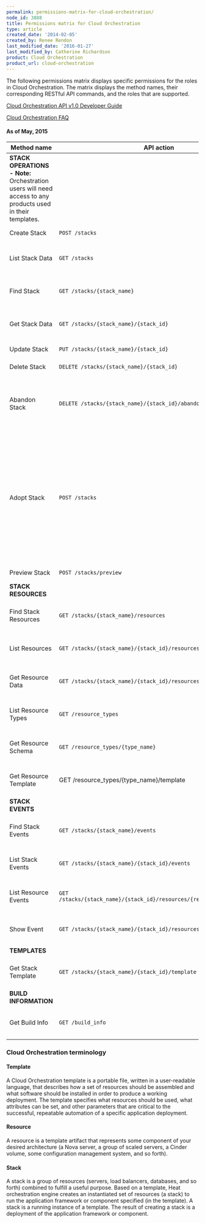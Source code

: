 ```yaml
---
permalink: permissions-matrix-for-cloud-orchestration/
node_id: 3888
title: Permissions matrix for Cloud Orchestration
type: article
created_date: '2014-02-05'
created_by: Renee Rendon
last_modified_date: '2016-01-27'
last_modified_by: Catherine Richardson
product: Cloud Orchestration
product_url: cloud-orchestration
---
```


The following permissions matrix displays specific permissions for the roles in Cloud Orchestration. The matrix displays the method names, their corresponding RESTful API commands, and the roles that are supported.

[Cloud Orchestration API v1.0 Developer Guide](https://developer.rackspace.com/docs/cloud-orchestration/v1/developer-guide/)

[Cloud Orchestration FAQ](/how-to/cloud-orchestration-faq)


#### As of May, 2015

Method name	| API action | Role | Description
--- | --- | --- | ---
**STACK OPERATIONS - Note:** Orchestration users will need access to any products used in their templates. | | |
Create Stack | ```POST /stacks``` | **Creator  & Admin** | Creates a stack.
List Stack Data | ```GET /stacks``` |	**Observer & Creator & Admin** | Lists active stacks.
Find Stack | ```GET /stacks/{stack_name}``` | **Observer & Creator & Admin** | Finds the canonical URL for a specified stack.
Get Stack Data | ```GET /stacks/{stack_name}/{stack_id}``` | **Observer & Creator & Admin** | Gets data about a specified stack.
Update Stack | ```PUT /stacks/{stack_name}/{stack_id}``` | **Creator & Admin** | Updates a specified stack.
Delete Stack | ```DELETE /stacks/{stack_name}/{stack_id}``` | **Admin only** | Deletes a specified stack.
Abandon Stack | ```DELETE /stacks/{stack_name}/{stack_id}/abandon``` | **Admin only** | Deletes a given stack (from orchestration system database) but leaves the stack resources intact.
Adopt Stack | ```POST /stacks``` | **Creator & Admin** | This operation is similar to the Create Stack operation. Along with stack create parameters, an additional body parameter 'adopt_stack_data' must be provided (adopt_stack_data type is String). Data returned by Abandon Stack could be provided as adopt_stack_data.
Preview Stack | ```POST /stacks/preview``` | **Creator & Admin** | Previews a stack.
**STACK RESOURCES** | | |
Find Stack Resources | ```GET /stacks/{stack_name}/resources``` | **Observer & Creator & Admin** | Finds the canonical URL for the resource list of a specified stack.
List Resources | ```GET /stacks/{stack_name}/{stack_id}/resources``` | **Observer & Creator & Admin** |	Lists resources in a stack.
Get Resource Data | ```GET /stacks/{stack_name}/{stack_id}/resources/{resource_name}``` | Gets data for a specified resource.
List Resource Types	| ```GET /resource_types``` | **Observer & Creator & Admin** | Lists the supported template resource types.
Get Resource Schema | ```GET /resource_types/{type_name}``` | **Observer & Creator & Admin** | Gets the interface schema for a specified resource type.
Get Resource Template | GET /resource_types/{type_name}/template | **Observer & Creator & Admin** | Gets a template representation for a specified resource type.
**STACK EVENTS** | | |
Find Stack Events | ```GET /stacks/{stack_name}/events``` | **Observer & Creator & Admin** | Finds the canonical URL for the event list of a specified stack.
List Stack Events | ```GET /stacks/{stack_name}/{stack_id}/events``` | **Observer & Creator & Admin** | Lists events for a specified stack.
List Resource Events | ```GET /stacks/{stack_name}/{stack_id}/resources/{resource_name}/events``` |**Observer & Creator & Admin** | Lists events for a specified stack resource.
Show Event | ```GET /stacks/{stack_name}/{stack_id}/resources/events/{event_id}``` | **Observer & Creator & Admin** | Gets data about a specified event.
**TEMPLATES** | | |
Get Stack Template | ```GET /stacks/{stack_name}/{stack_id}/template``` | **Observer & Creator & Admin** | Gets a template for a specified stack.
**BUILD INFORMATION** | | |
Get Build Info | ```GET /build_info``` | **Observer & Creator & Admin** | Gets information about the current heat build.



### Cloud Orchestration terminology

#### Template

A Cloud Orchestration template is a portable file, written in a user-readable language, that describes how a set of resources should be assembled and what software should be installed in order to produce a working deployment. The template specifies what resources should be used, what attributes can be set, and other parameters that are critical to the successful, repeatable automation of a specific application deployment.

#### Resource

A resource is a template artifact that represents some component of your desired architecture (a Nova server, a group of scaled servers, a Cinder volume, some configuration management system, and so forth).

#### Stack

A stack is a group of resources (servers, load balancers, databases, and so forth) combined to fulfill a useful purpose. Based on a template, Heat orchestration engine creates an instantiated set of resources (a stack) to run the application framework or component specified (in the template). A stack is a running instance of a template. The result of creating a stack is a deployment of the application framework or component.
